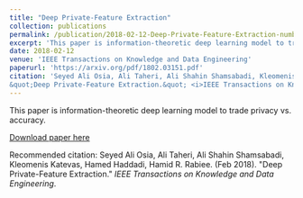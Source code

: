 ```yaml
---
title: "Deep Private-Feature Extraction"
collection: publications
permalink: /publication/2018-02-12-Deep-Private-Feature-Extraction-number-4
excerpt: 'This paper is information-theoretic deep learning model to trade privacy vs. accuracy.'
date: 2018-02-12
venue: 'IEEE Transactions on Knowledge and Data Engineering'
paperurl: 'https://arxiv.org/pdf/1802.03151.pdf'
citation: 'Seyed Ali Osia, Ali Taheri, Ali Shahin Shamsabadi, Kleomenis Katevas, Hamed Haddadi, Hamid R. Rabiee. (Feb 2018). 
&quot;Deep Private-Feature Extraction.&quot; <i>IEEE Transactions on Knowledge and Data Engineering</i>.'
---
```

This paper is information-theoretic deep learning model to trade privacy vs. accuracy.

[Download paper here](https://arxiv.org/pdf/1802.03151.pdf)

Recommended citation: Seyed Ali Osia, Ali Taheri, Ali Shahin Shamsabadi, Kleomenis Katevas, Hamed Haddadi, Hamid R. Rabiee. (Feb 2018). 
"Deep Private-Feature Extraction." <i>IEEE Transactions on Knowledge and Data Engineering</i>.
